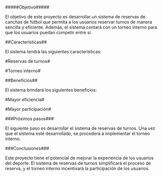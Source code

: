 #####Objetivo#####

El objetivo de este proyecto es desarrollar un sistema de reservas de canchas de fútbol que permita a los usuarios reservar turnos de manera sencilla y eficiente. Además, el sistema contará con un torneo interno para que los usuarios puedan competir entre sí.

##Características##

El sistema tendrá las siguientes características:

#Reservas de turnos#

#Torneo interno#

##Beneficios##

El sistema brindará los siguientes beneficios:

#Mayor eficiencia#

#Mayor participación#

###Próximos pasos###

El siguiente paso es desarrollar el sistema de reservas de turnos. Una vez que el sistema esté desarrollado, se procederá a implementar el torneo interno.

###Conclusiones###

Este proyecto tiene el potencial de mejorar la experiencia de los usuarios del deporte. El sistema de reservas de turnos simplificará el proceso de reserva, y el torneo interno incentivará la participación de los usuarios.